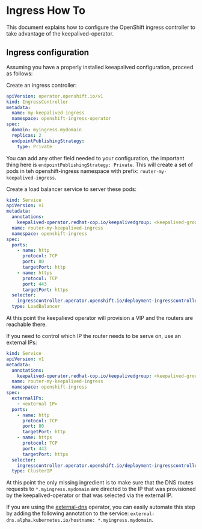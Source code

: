 # Ingress How To

This document explains how to configure the OpenShift ingress controller to take advantage of the keepalived-operator.

## Ingress configuration

Assuming you have a properly installed keeapalived configuration, proceed as follows:

Create an ingress controller:

```yaml
apiVersion: operator.openshift.io/v1
kind: IngressController
metadata:
  name: my-keepalived-ingress
  namespace: openshift-ingress-operator
spec:
  domain: myingress.mydomain
  replicas: 2
  endpointPublishingStrategy: 
    type: Private
```

You can add any other field needed to your configuration, the important thing here is `endpointPublishingStrategy: Private`.
This will create a set of pods in teh openshift-ingress namespace with prefix: `router-my-keepalived-ingress`.

Create a load balancer service to server these pods:

```yaml
kind: Service
apiVersion: v1
metadata:
  annotations:
    keepalived-operator.redhat-cop.io/keepalivedgroup: <keepalived-group>
  name: router-my-keepalived-ingress
  namespace: openshift-ingress
spec:
  ports:
    - name: http
      protocol: TCP
      port: 80
      targetPort: http
    - name: https
      protocol: TCP
      port: 443
      targetPort: https
  selector:
    ingresscontroller.operator.openshift.io/deployment-ingresscontroller: my-keepalived-ingress
  type: LoadBalancer
```

At this point the keepalievd operator will provision a VIP and the routers are reachable there.

If you need to control which IP the router needs to be serve on, use an external IPs:

```yaml
kind: Service
apiVersion: v1
metadata:
  annotations:
    keepalived-operator.redhat-cop.io/keepalivedgroup: <keepalived-group>
  name: router-my-keepalived-ingress
  namespace: openshift-ingress
spec:
  externalIPs:
    - <external IP>
  ports:
    - name: http
      protocol: TCP
      port: 80
      targetPort: http
    - name: https
      protocol: TCP
      port: 443
      targetPort: https
  selector:
    ingresscontroller.operator.openshift.io/deployment-ingresscontroller: my-keepalived-ingress
  type: ClusterIP
```

At this point the only missing ingredient is to make sure that the DNS routes requests to `*.myingress.mydomain` are directed to the IP that was provisioned by the keepalived-operator or that was selected via the external IP.

If you are using the [external-dns](https://github.com/kubernetes-sigs/external-dns) operator, you can easily automate this step by adding the following annotation to the service: `external-dns.alpha.kubernetes.io/hostname: *.myingress.mydomain`.
